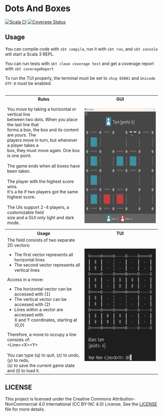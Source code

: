 # Dots And Boxes


[![Scala CI](https://github.com/AlexTemirbulatow/de.htwg.sa.DotsAndBoxes/actions/workflows/scala.yml/badge.svg?branch=SA02-Monads)](https://github.com/AlexTemirbulatow/de.htwg.sa.DotsAndBoxes/actions/workflows/scala.yml)
[![Coverage Status](https://coveralls.io/repos/github/AlexTemirbulatow/de.htwg.sa.DotsAndBoxes/badge.svg?branch=SA02-Monads)](https://coveralls.io/github/AlexTemirbulatow/de.htwg.sa.DotsAndBoxes?branch=SA02-Monads)


## Usage
You can compile code with `sbt compile`, run it with `sbt run`, and `sbt console` will start a Scala 3 REPL.

You can run tests with `sbt clean coverage test` and get a coverage report with `sbt coverageReport`

To run the TUI properly, the terminal must be set to `chcp 65001` and `Unicode UTF-8` must be enabled.
<br><br>

<table>
  <tr>
    <th>Rules</th>
    <th>GUI</th>
  </tr>
  <tr>
    <td>
      You move by taking a horizontal or vertical line <br>
      between two dots. When you place the last line that <br>
      forms a box, the box and its content are yours. The <br>
      players move in turn, but whenever a player takes a <br>
      box, they must move again. One box is one point. 
      <br><br>
      The game ends when all boxes have been taken.
      <br><br>
      The player with the highest score wins. <br>
      It's a tie if two players got the same highest score. 
      <br><br>
      The UIs support 2-4 players, a customizable field <br>
      size and a GUI only light and dark mode.
    </td>
    <td>
      <p align="center">
        <img src="https://github.com/AlexTemirbulatow/de.htwg.se.DotsAndBoxes/blob/developer/src/resources/5_DotsAndBoxesGUI_Dark.jpg" width="390" height="380" />
    </td>
  </tr>
  <tr>
    <th>Usage</th>
    <th>TUI</th>
  </tr>
  <tr>
    <td>
        The field consists of two separate 2D vectors: <br>
        <ul>
          <li>The first vector represents all horizontal lines</li>
          <li>The second vector represents all vertical lines</li>
        </ul>
        Access in a move:
        <ul>
          <li>The horizontal vector can be accessed with (1)</li>
          <li>The vertical vector can be accessed with (2)</li>
          <li>Lines within a vector are accessed with<br>X and Y coordinates, starting at (0,0)</li>
        </ul>
        Therefore, a move to occupy a line consists of: <br>
        &lt;Line&gt;&lt;X&gt;&lt;Y&gt;
        <br><br>
        You can type (q) to quit, (z) to undo, (y) to redo, <br>
        (s) to save the current game state and (l) to load it.
    </td>
    <td>
      <p align="center">
        <img src="https://github.com/AlexTemirbulatow/de.htwg.se.DotsAndBoxes/blob/developer/src/resources/5_DotsAndBoxesTUI.png" width="390" height="370" />
    </td>
  </tr>
</table>



## LICENSE
This project is licensed under the Creative Commons Attribution-NonCommercial 4.0 International (CC BY-NC 4.0) License. See the [LICENSE](./LICENSE) file for more details.
